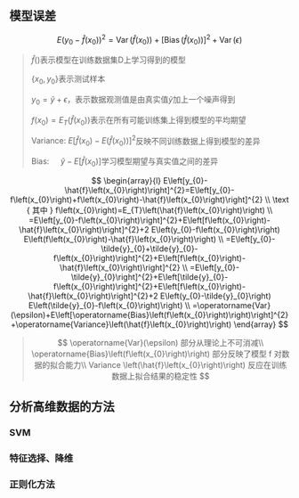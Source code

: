 ## 模型误差

$$
E\left(y_{0}-\hat{f}\left(x_{0}\right)\right)^{2}=\operatorname{Var}\left(\hat{f}\left(x_{0}\right)\right)+\left[\operatorname{Bias}\left(\hat{f}\left(x_{0}\right)\right)\right]^{2}+\operatorname{Var}(\epsilon)
$$

> $\hat{f}\left(\right)$表示模型在训练数据集D上学习得到的模型
>
> $\{x_0,y_0\}$表示测试样本
>
> $y_{0}=\tilde{y}+\epsilon$，表示数据观测值是由真实值$\tilde{y}$加上一个噪声得到
>
> $f\left(x_{0}\right)=E_{T}\left(\hat{f}\left(x_{0}\right)\right)$表示在所有可能训练集上得到模型的平均期望
>
> $\text { Variance: } E\left[\hat{f}\left(x_{0}\right)-E\left(\hat{f}\left(x_{0}\right)\right)\right]^{2}$反映不同训练数据上得到模型的差异
>
> $\text { Bias: } \quad \tilde{y}-E\left[\hat{f}\left(x_{0}\right)\right]$学习模型期望与真实值之间的差异

$$
\begin{array}{l}
E\left[y_{0}-\hat{f}\left(x_{0}\right)\right]^{2}=E\left[y_{0}-f\left(x_{0}\right)+f\left(x_{0}\right)-\hat{f}\left(x_{0}\right)\right]^{2} \\
\text { 其中 } f\left(x_{0}\right)=E_{T}\left(\hat{f}\left(x_{0}\right)\right) \\
=E\left[y_{0}-f\left(x_{0}\right)\right]^{2}+E\left[f\left(x_{0}\right)-\hat{f}\left(x_{0}\right)\right]^{2}+2 E\left(y_{0}-f\left(x_{0}\right)\right) E\left(f\left(x_{0}\right)-\hat{f}\left(x_{0}\right)\right) \\
=E\left[y_{0}-\tilde{y}_{0}+\tilde{y}_{0}-f\left(x_{0}\right)\right]^{2}+E\left[f\left(x_{0}\right)-\hat{f}\left(x_{0}\right)\right]^{2} \\
=E\left[y_{0}-\tilde{y}_{0}\right]^{2}+E\left[\tilde{y}_{0}-f\left(x_{0}\right)\right]^{2}+E\left[f\left(x_{0}\right)-\hat{f}\left(x_{0}\right)\right]^{2}+2 E\left(y_{0}-\tilde{y}_{0}\right) E\left(\tilde{y}_{0}-f\left(x_{0}\right)\right) \\
=\operatorname{Var}(\epsilon)+E\left[\operatorname{Bias}\left(f\left(x_{0}\right)\right)\right]^{2}+\operatorname{Variance}\left(\hat{f}\left(x_{0}\right)\right)
\end{array}
$$

>$$
>\operatorname{Var}(\epsilon)  部分从理论上不可消减\\
> \operatorname{Bias}\left(f\left(x_{0}\right)\right)  部分反映了模型  f  对数据的拟合能力\\ 
> Variance  \left(\hat{f}\left(x_{0}\right)\right)  反应在训练数据上拟合结果的稳定性
>$$

## 分析高维数据的方法

### SVM

### 特征选择、降维

### 正则化方法


